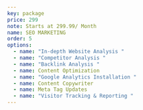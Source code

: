 ```yaml
---
key: package
price: 299
note: Starts at 299.99/ Month
name: SEO MARKETING
order: 5
options:
  - name: "In-depth Website Analysis "
  - name: "Competitor Analysis "
  - name: "Backlink Analysis "
  - name: Content Optimization
  - name: "Google Analytics Installation "
  - name: Content Copywriter
  - name: Meta Tag Updates
  - name: "Visitor Tracking & Reporting "
---
```

